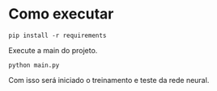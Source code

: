 # Como executar
```
pip install -r requirements
```
Execute a main do projeto.
```
python main.py
```
Com isso será iniciado o treinamento e teste da rede neural.
